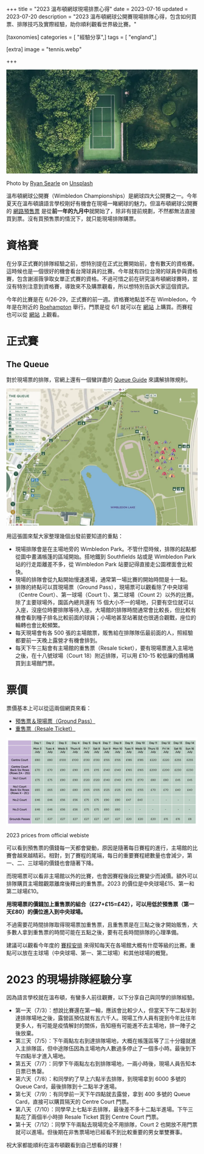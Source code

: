 +++
title = "2023 溫布頓網球現場排票心得"
date = 2023-07-16
updated = 2023-07-20
description = "2023 溫布頓網球公開賽現場排隊心得，包含如何買票、排隊技巧及實際經驗，助你順利觀看世界級比賽。"

[taxonomies]
categories = [ "經驗分享",]
tags = [ "england",]

[extra]
image = "tennis.webp"

+++

![](tennis.webp)
<p class="image-caption">Photo by <a href="https://unsplash.com/@ryansearle?utm_source=unsplash&utm_medium=referral&utm_content=creditCopyText">Ryan Searle</a> on <a href="https://unsplash.com/photos/qjrjJnFypa0?utm_source=unsplash&utm_medium=referral&utm_content=creditCopyText">Unsplash</a></p>

溫布頓網球公開賽（Wimbledon Championships）是網球四大公開賽之一。今年夏天在溫布頓讀語言學校剛好有機會在現場一睹網球的魅力。但溫布頓網球公開賽的 [網路預售票](https://www.wimbledon.com/en_GB/tickets/the_wimbledon_public_ballot.html) 是從**前一年的九月中**就開始了，除非有提前規劃，不然都無法直接買到票。沒有買預售票的情況下，就只能現場排隊購票。

<!-- more -->

# 資格賽

在分享正式賽的排隊經驗之前，想特別提在正式比賽開始前，會有數天的資格賽。這時候也是一個很好的機會看台灣球員的比賽。今年就有四位台灣的球員參與資格賽，包含謝淑薇爭取女單正式賽的資格。不過可惜之前在研究溫布頓網球賽時，並沒有特別注意到資格賽，導致來不及購票觀看，所以想特別告訴大家這個資訊。

今年的比賽是在 6/26-29，正式賽的前一週。資格賽地點並不在 Wimbledon，今年是在附近的 [Roehampton](https://goo.gl/maps/BYozadbG9UMbp1JT6) 舉行。門票是從 6/1 就可以在 [網站](https://www.wimbledon.com/en_GB/atoz/qualifying.html) 上購買。而賽程也可以從 [網站](https://www.wimbledon.com/en_GB/scores/schedule/index.html) 上觀看。

# 正式賽

## The Queue

對於現場票的排隊，官網上還有一個蠻詳盡的 [Queue Guide](https://www.wimbledon.com/pdf/290623_The_Championships_2023_Queue_Guide_Updated.pdf) 來講解排隊規則。

![](the-queue.webp)

用這張圖來幫大家整理幾個出發前要知道的重點：
* 現場排隊會是在主場地旁的 Wimbledon Park。不管什麼時候，排隊的起點都從圖中畫滿帳篷的區域開始。搭地鐵到 Southfields 站或是 Wimbledon Park 站的行走距離差不多，從 Wimbledon Park 站要記得直接走公園裡面會比較快。
* 現場的排隊會從九點開始慢速進場，通常第一場比賽的開始時間是十一點。
* 排隊的終點可以買現場票（Ground Pass），現場票可以觀看除了中央球場（Centre Court）、第一球場（Court 1）、第二球場（Count 2）以外的比賽。除了主要球場外，園區內總共還有 15 個大小不一的場地，只要有空位就可以入座，沒座位時要排隊等待入座。大場館的排隊時間通常會比較長，但比較有機會看到種子排名比較前面的球員；小場地甚至站著就也很適合觀戰，座位的輪轉也會比較頻繁。
* 每天現場會有各 500 張的主場館票，販售給在排隊隊伍最前面的人，照經驗都要前一天晚上露營才有機會排到。
* 每天下午三點會有主場館的重售票（Resale ticket），要有現場票進入主場地之後，在十八號球場（Court 18）附近排隊，可以用 £10-15 較低廉的價格購買到主場館門票。

# 票價
票價基本上可以從這兩個網頁來看：
* [預售票＆現場票（Ground Pass）](https://www.wimbledon.com/en_GB/atoz/ticket_prices.html)
* [重售票（Resale Ticket）](https://www.wimbledon.com/en_GB/atoz/ticket_resale_kiosk.html)

![](ticket-prices.webp)
<p class="image-caption">2023 prices from official webiste</p>

可以看到預售票的價錢每一天都會變動，原因是隨著每日賽程的進行，主場館的比賽會越來越精彩。相對，到了賽程的尾端，每日的重要賽程總數量也會減少，第一、二、三球場的價錢也會隨著下降。

而現場票可以看非主場館以外的比賽，也會因賽程後段比賽變少而減價。額外可以排隊購買主場館觀眾離席後釋出的重售票。2023 的價位是中央球場£15、第一和第二球場£10。

**用現場票的價錢加上重售票的組合（£27+£15=£42），可以用低於預售票（第一天£80）的價位進入到中央球場。**

不過需要花時間排隊取得現場票加重售票，且重售票是在三點之後才開始販售，大多數人拿到重售票的時間可能在五點之後，要有花長時間排隊的心理準備。

建議可以觀看今年度的 [賽程安排](https://www.wimbledon.com/en_GB/scores/schedule/index.html) 來得知每天在各場館大概有什麼等級的比賽。重點可以放在主球場（中央球場、第一、第二球場）和其他球場的概覽。

# 2023 的現場排隊經驗分享

因為語言學校就在溫布頓，有蠻多人前往觀賽，以下分享自己與同學的排隊經驗。
* 第一天（7/3）：想說比賽還在第一輪，應該會比較少人，但當天下午二點半到達排隊場地之後，露營區預估就有五六千人。現場工作人員有提到今年比往年更多人，有可能是疫情解封的關係，告知極有可能進不去主場地，排一陣子之後放棄。
* 第三天（7/5）：下午兩點左右到達排隊場地，大概在帳篷區等了三十分鐘就進入主排隊區，但中途隊伍因為主場地內人數過多停止了一個多小時。最後到下午四點半才進入場地。
* 第五天（7/7）：同學下午兩點左右到排隊場地，一兩小時後，現場人員告知本日票已售罄。
* 第六天（7/8）：和同學約了早上六點半去排隊，到現場拿到 6000 多號的 Queue Card，最後排隊到十二點半才進場。
* 第七天（7/9）：有同學前一天下午四點就去露營，拿到 400 多號的 Queue Card，直接可以購買隔天的 Centre Court 門票。
* 第八天（7/10）：同學早上七點半去排隊，最後差不多十二點半進場。下午三點花了兩個半小時排 Resale Ticket 買到 Centre Court 門票。
* 第十天（7/12）：同學下午兩點去現場完全不用排隊，Court 2 也開放不用門票就可以進場。但後期在非售票場地已經看不到比較重要的男女單雙賽事。

祝大家都能順利在溫布頓觀看到自己想看的球賽！
